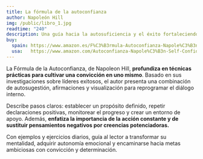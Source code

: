 ```yaml
---
title: La fórmula de la autoconfianza
author: Napoleón Hill
img: /public/libro_1.jpg
readtime: "240"
description: Una guía hacia la autosuficiencia y el éxito fortaleciendo la confianza en uno mismo mediante estrategias de reprogramación mental.
buy:
  spain: https://www.amazon.es/F%C3%B3rmula-Autoconfianza-Napole%C3%B3n-Napoleon-Self-Confidence/dp/1640952365  :contentReference[oaicite:0]{index=0}
  usa:   https://www.amazon.com/Autoconfianza-Napole%C3%B3n-Self-Confidence-Publication-Foundation/dp/1640952365  :contentReference[oaicite:1]{index=1}
---
```


La Fórmula de la Autoconfianza, de Napoleon Hill, **profundiza en técnicas prácticas para cultivar una convicción en uno mismo**. Basado en sus investigaciones sobre líderes exitosos, el autor presenta una combinación de autosugestión, afirmaciones y visualización para reprogramar el diálogo interno. 

Describe pasos claros: establecer un propósito definido, repetir declaraciones positivas, monitorear el progreso y crear un entorno de apoyo. Además, **enfatiza la importancia de la acción constante y de sustituir pensamientos negativos por creencias potenciadoras.** 

Con ejemplos y ejercicios diarios, guía al lector a transformar su mentalidad, adquirir autonomía emocional y encaminarse hacia metas ambiciosas con convicción y determinación.